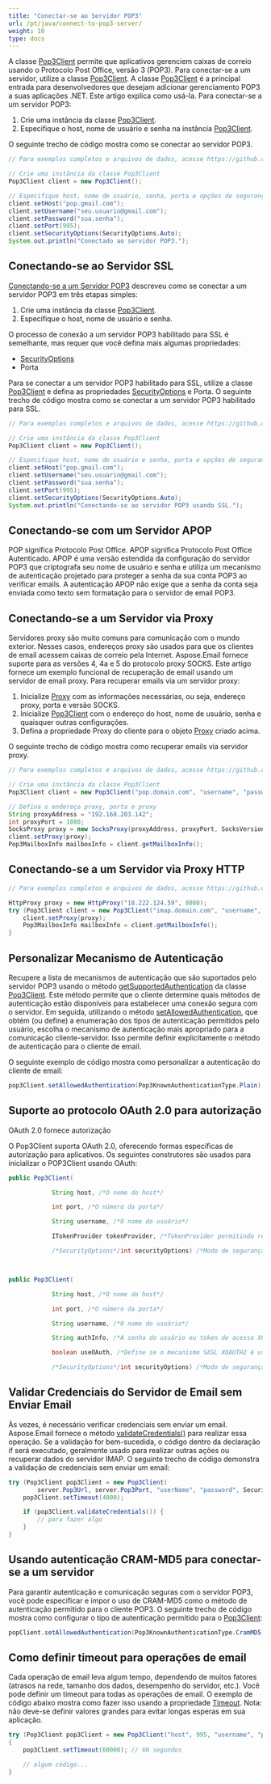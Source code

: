 ```yaml
---
title: "Conectar-se ao Servidor POP3"
url: /pt/java/connect-to-pop3-server/
weight: 10
type: docs
---
```


A classe [Pop3Client](https://reference.aspose.com/email/java/com.aspose.email/pop3client/) permite que aplicativos gerenciem caixas de correio usando o Protocolo Post Office, versão 3 (POP3). Para conectar-se a um servidor, utilize a classe [Pop3Client](https://reference.aspose.com/email/java/com.aspose.email/pop3client/). A classe [Pop3Client](https://reference.aspose.com/email/java/com.aspose.email/pop3client/) é a principal entrada para desenvolvedores que desejam adicionar gerenciamento POP3 a suas aplicações .NET. Este artigo explica como usá-la. Para conectar-se a um servidor POP3:

1. Crie uma instância da classe [Pop3Client](https://reference.aspose.com/email/java/com.aspose.email/pop3client/).
1. Especifique o host, nome de usuário e senha na instância [Pop3Client](https://reference.aspose.com/email/java/com.aspose.email/pop3client/).

O seguinte trecho de código mostra como se conectar ao servidor POP3.

~~~Java
// Para exemplos completos e arquivos de dados, acesse https://github.com/aspose-email/Aspose.Email-for-Java

// Crie uma instância da classe Pop3Client
Pop3Client client = new Pop3Client();

// Especifique host, nome de usuário, senha, porta e opções de segurança para seu cliente
client.setHost("pop.gmail.com");
client.setUsername("seu.usuario@gmail.com");
client.setPassword("sua.senha");
client.setPort(995);
client.setSecurityOptions(SecurityOptions.Auto);
System.out.println("Conectado ao servidor POP3.");
~~~

## **Conectando-se ao Servidor SSL**

[Conectando-se a um Servidor POP3](#connecting-to-pop3-server) descreveu como se conectar a um servidor POP3 em três etapas simples:

1. Crie uma instância da classe [Pop3Client](https://reference.aspose.com/email/java/com.aspose.email/pop3client/).
1. Especifique o host, nome de usuário e senha.

O processo de conexão a um servidor POP3 habilitado para SSL é semelhante, mas requer que você defina mais algumas propriedades:

- [SecurityOptions](https://reference.aspose.com/email/java/com.aspose.email/securityoptions/)
- Porta

Para se conectar a um servidor POP3 habilitado para SSL, utilize a classe [Pop3Client](https://reference.aspose.com/email/java/com.aspose.email/pop3client/) e defina as propriedades [SecurityOptions](https://reference.aspose.com/email/java/com.aspose.email/securityoptions/) e Porta. O seguinte trecho de código mostra como se conectar a um servidor POP3 habilitado para SSL.

~~~Java
// Para exemplos completos e arquivos de dados, acesse https://github.com/aspose-email/Aspose.Email-for-Java

// Crie uma instância da classe Pop3Client
Pop3Client client = new Pop3Client();

// Especifique host, nome de usuário e senha, porta e opções de segurança para seu cliente
client.setHost("pop.gmail.com");
client.setUsername("seu.usuario@gmail.com");
client.setPassword("sua.senha");
client.setPort(995);
client.setSecurityOptions(SecurityOptions.Auto);
System.out.println("Conectando-se ao servidor POP3 usando SSL.");
~~~

## **Conectando-se com um Servidor APOP**

POP significa Protocolo Post Office. APOP significa Protocolo Post Office Autenticado. APOP é uma versão estendida da configuração do servidor POP3 que criptografa seu nome de usuário e senha e utiliza um mecanismo de autenticação projetado para proteger a senha da sua conta POP3 ao verificar emails. A autenticação APOP não exige que a senha da conta seja enviada como texto sem formatação para o servidor de email POP3.

## **Conectando-se a um Servidor via Proxy**

Servidores proxy são muito comuns para comunicação com o mundo exterior. Nesses casos, endereços proxy são usados para que os clientes de email acessem caixas de correio pela Internet. Aspose.Email fornece suporte para as versões 4, 4a e 5 do protocolo proxy SOCKS. Este artigo fornece um exemplo funcional de recuperação de email usando um servidor de email proxy. Para recuperar emails via um servidor proxy:

1. Inicialize [Proxy](https://reference.aspose.com/email/java/com.aspose.email/proxy/) com as informações necessárias, ou seja, endereço proxy, porta e versão SOCKS.
1. Inicialize [Pop3Client](https://reference.aspose.com/email/java/com.aspose.email/pop3client/) com o endereço do host, nome de usuário, senha e quaisquer outras configurações.
2. Defina a propriedade Proxy do cliente para o objeto [Proxy](https://reference.aspose.com/email/java/com.aspose.email/proxy/) criado acima.

O seguinte trecho de código mostra como recuperar emails via servidor proxy.

~~~Java
// Para exemplos completos e arquivos de dados, acesse https://github.com/aspose-email/Aspose.Email-for-Java

// Crie uma instância da classe Pop3Client
Pop3Client client = new Pop3Client("pop.domain.com", "username", "password");

// Defina o endereço proxy, porta e proxy
String proxyAddress = "192.168.203.142";
int proxyPort = 1080;
SocksProxy proxy = new SocksProxy(proxyAddress, proxyPort, SocksVersion.SocksV5);
client.setProxy(proxy);
Pop3MailboxInfo mailboxInfo = client.getMailboxInfo();
~~~

## **Conectando-se a um Servidor via Proxy HTTP**

~~~Java
// Para exemplos completos e arquivos de dados, acesse https://github.com/aspose-email/Aspose.Email-for-Java

HttpProxy proxy = new HttpProxy("18.222.124.59", 8080);
try (Pop3Client client = new Pop3Client("imap.domain.com", "username", "password")) {
    client.setProxy(proxy);
    Pop3MailboxInfo mailboxInfo = client.getMailboxInfo();
}
~~~

## **Personalizar Mecanismo de Autenticação**

Recupere a lista de mecanismos de autenticação que são suportados pelo servidor POP3 usando o método [getSupportedAuthentication](https://reference.aspose.com/email/java/com.aspose.email/pop3client/#getSupportedAuthentication--) da classe [Pop3Client](https://reference.aspose.com/email/java/com.aspose.email/pop3client/). Este método permite que o cliente determine quais métodos de autenticação estão disponíveis para estabelecer uma conexão segura com o servidor. Em seguida, utilizando o método [setAllowedAuthentication](https://reference.aspose.com/email/java/com.aspose.email/pop3client/#setAllowedAuthentication-long-), que obtém (ou define) a enumeração dos tipos de autenticação permitidos pelo usuário, escolha o mecanismo de autenticação mais apropriado para a comunicação cliente-servidor. Isso permite definir explicitamente o método de autenticação para o cliente de email.

O seguinte exemplo de código mostra como personalizar a autenticação do cliente de email:

```java
pop3Client.setAllowedAuthentication(Pop3KnownAuthenticationType.Plain);
```

## **Suporte ao protocolo OAuth 2.0 para autorização**

OAuth 2.0 fornece autorização 

O Pop3Client suporta OAuth 2.0, oferecendo formas específicas de autorização para aplicativos. Os seguintes construtores são usados para inicializar o POP3Client usando OAuth: 

```java
public Pop3Client(

            String host, /*O nome do host*/

            int port, /*O número da porta*/ 

            String username, /*O nome do usuário*/

            ITokenProvider tokenProvider, /*TokenProvider permitindo recuperar o token de acesso*/

            /*SecurityOptions*/int securityOptions) /*Modo de segurança para um cliente de email*/



public Pop3Client(

            String host, /*O nome do host*/

            int port, /*O número da porta*/

            String username, /*O nome do usuário*/

            String authInfo, /*A senha do usuário ou token de acesso XOAUTH2*/

            boolean useOAuth, /*Define se o mecanismo SASL XOAUTH2 é usado para fazer login no servidor*/

            /*SecurityOptions*/int securityOptions) /*Modo de segurança para um cliente de email*/
```

## **Validar Credenciais do Servidor de Email sem Enviar Email**

Às vezes, é necessário verificar credenciais sem enviar um email. Aspose.Email fornece o método [validateCredentials()](https://reference.aspose.com/email/java/com.aspose.email/pop3client/#validateCredentials--) para realizar essa operação. Se a validação for bem-sucedida, o código dentro da declaração if será executado, geralmente usado para realizar outras ações ou recuperar dados do servidor IMAP. O seguinte trecho de código demonstra a validação de credenciais sem enviar um email:

```java
try (Pop3Client pop3Client = new Pop3Client(
        server.Pop3Url, server.Pop3Port, "userName", "password", SecurityOptions.Auto)) {
    pop3Client.setTimeout(4000);

    if (pop3Client.validateCredentials()) {
        // para fazer algo
    }
}
```

## **Usando autenticação CRAM-MD5 para conectar-se a um servidor**

Para garantir autenticação e comunicação seguras com o servidor POP3, você pode especificar e impor o uso de CRAM-MD5 como o método de autenticação permitido para o cliente POP3. O seguinte trecho de código mostra como configurar o tipo de autenticação permitido para o [Pop3Client](https://reference.aspose.com/email/java/com.aspose.email/pop3client/):

```java
popClient.setAllowedAuthentication(Pop3KnownAuthenticationType.CramMD5);
```

## **Como definir timeout para operações de email**

Cada operação de email leva algum tempo, dependendo de muitos fatores (atrasos na rede, tamanho dos dados, desempenho do servidor, etc.). Você pode definir um timeout para todas as operações de email. O exemplo de código abaixo mostra como fazer isso usando a propriedade [Timeout](https://reference.aspose.com/email/java/com.aspose.email/emailclient/#setTimeout-int-). Nota: não deve-se definir valores grandes para evitar longas esperas em sua aplicação.

~~~Java
try (Pop3Client pop3Client = new Pop3Client("host", 995, "username", "password", SecurityOptions.Auto))
{
    pop3Client.setTimeout(60000); // 60 segundos

    // algum código...
}
~~~